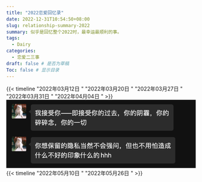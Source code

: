 ```yaml
---
title: "2022恋爱回忆录"
date: 2022-12-31T10:54:50+08:00
slug: relationship-summary-2022
summary: 似乎是回忆整个2022时，最幸运最顺利的事。
tags:
  - Dairy
categories:
  - 恋爱二三事
draft: false # 是否为草稿
Toc: false # 显示目录
---
```

{{< timeline
"2022年03月12日 "
"2022年03月20日 "
"2022年03月27日 " 
"2022年03月31日 " 
"2022年04月04日 " >}}
![](220404.png#center)
{{< timeline
"2022年05月10日 " 
"2022年05月26日 " >}}